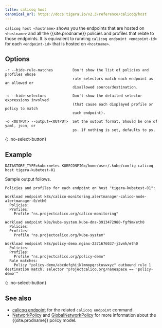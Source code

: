 ```yaml
---
title: calicoq host
canonical_url: https://docs.tigera.io/v2.3/reference/calicoq/host
---
```


`calicoq host <hostname>` shows you the endpoints that are hosted on
`<hostname>` and all the {{site.prodname}} policies and profiles that relate to those
endpoints.  It is equivalent to running `calicoq endpoint <endpoint-id>` for
each `<endpoint-id>` that is hosted on `<hostname>`.

## Options

```
-r --hide-rule-matches         Don't show the list of policies and profiles whose
                               rule selectors match each endpoint as an allowed or
                               disallowed source/destination.

-s --hide-selectors            Don't show the detailed selector expressions involved
                               (that cause each displayed profile or policy to match
                               each endpoint).

-o <OUTPUT> --output=<OUTPUT>  Set the output format. Should be one of yaml, json, or
                               ps. If nothing is set, defaults to ps.
```
{: .no-select-button}

## Example

```
DATASTORE_TYPE=kubernetes KUBECONFIG=/home/user/.kube/config calicoq host tigera-kubetest-01
```

Sample output follows.

```
Policies and profiles for each endpoint on host "tigera-kubetest-01":

Workload endpoint k8s/calico-monitoring.alertmanager-calico-node-alertmanager-0/eth0
  Policies:
  Profiles:
    Profile "ns.projectcalico.org/calico-monitoring"

Workload endpoint k8s/kube-system.kube-dns-3913472980-fgf9m/eth0
  Policies:
  Profiles:
    Profile "ns.projectcalico.org/kube-system"

Workload endpoint k8s/policy-demo.nginx-2371676037-j2vmh/eth0
  Policies:
  Profiles:
    Profile "ns.projectcalico.org/policy-demo"
  Rule matches:
    Policy "policy-demo/abcdefghijklmnopqrstuvwxyz" outbound rule 1 destination match; selector "projectcalico.org/namespace == 'policy-demo'"
```
{: .no-select-button}

## See also

-  [calicoq endpoint]({{site.url}}/{{page.version}}/reference/calicoq/endpoint) for
   the related `calicoq endpoint` command.
-  [NetworkPolicy]({{site.url}}/{{page.version}}/reference/calicoctl/resources/networkpolicy) and
   [GlobalNetworkPolicy]({{site.url}}/{{page.version}}/reference/calicoctl/resources/globalnetworkpolicy)
   for more information about the {{site.prodname}} policy model.
